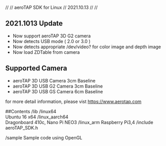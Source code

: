 //
//  aeroTAP SDK for Linux
//  2021.10.13
//
//

## 2021.1013 Update
- Now support aeroTAP 3D G2 camera
- Now detects USB mode ( 2.0 or 3.0 )
- Now detects appropriate /dev/video? for color image and depth image
- Now load ZDTable from camera

## Supported Camera
 - aeroTAP 3D USB Camera  3cm Baseline
 - aeroTAP 3D USB G2 Camera 3cm Baseline
 - aeroTAP 3D USB GS Camera 6cm Baseline

for more detail information, please vist https://www.aerotap.com

##Contents
/lib
   /linux64  
	Ubuntu 16  x64
   /linux_aarch64		
	Dragonboard 410c, Nano Pi NEO3
   /linux_arm
	Raspberry Pi3,4
/include
   aeroTAP_SDK.h

/sample
   Sample code using OpenGL








